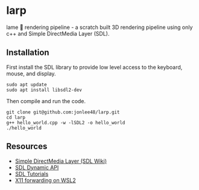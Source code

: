 # larp
lame :speak_no_evil: rendering pipeline - a scratch built 3D rendering pipeline using only c++ and Simple DirectMedia Layer (SDL).

## Installation
First install the SDL library to provide low level access to the keyboard, mouse, and display.

```
sudo apt update
sudo apt install libsdl2-dev
```

Then compile and run the code.

```
git clone git@github.com:jonlee48/larp.git
cd larp
g++ hello_world.cpp -w -lSDL2 -o hello_world
./hello_world
```

## Resources
- [Simple DirectMedia Layer (SDL Wiki)](https://wiki.libsdl.org/SDL2/FrontPage)
- [SDL Dynamic API](https://github.com/libsdl-org/SDL/blob/main/docs/README-dynapi.md)
- [SDL Tutorials](http://lazyfoo.net/tutorials/SDL/index.php)
- [X11 forwarding on WSL2](https://stackoverflow.com/questions/61110603/how-to-set-up-working-x11-forwarding-on-wsl2)
